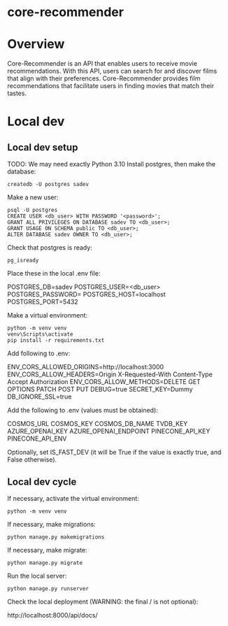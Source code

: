 # core-recommender

# Overview
Core-Recommender is an API that enables users to receive movie recommendations. With this API, users can search for and discover films that align with their preferences. Core-Recommender provides film recommendations that facilitate users in finding movies that match their tastes.

# Local dev
## Local dev setup
TODO: We may need exactly Python 3.10
Install postgres, then make the database:

```console
createdb -U postgres sadev
```


Make a new user:

```console
psql -U postgres
CREATE USER <db_user> WITH PASSWORD '<password>';
GRANT ALL PRIVILEGES ON DATABASE sadev TO <db_user>;
GRANT USAGE ON SCHEMA public TO <db_user>;
ALTER DATABASE sadev OWNER TO <db_user>;
```

Check that postgres is ready:

```console
pg_isready
```

Place these in the local .env file:

POSTGRES_DB=sadev
POSTGRES_USER=<db_user>
POSTGRES_PASSWORD=<password>
POSTGRES_HOST=localhost
POSTGRES_PORT=5432

Make a virtual environment:

```console
python -m venv venv
venv\Scripts\activate
pip install -r requirements.txt
```

Add following to .env:

ENV_CORS_ALLOWED_ORIGINS=http://localhost:3000
ENV_CORS_ALLOW_HEADERS=Origin X-Requested-With Content-Type Accept Authorization
ENV_CORS_ALLOW_METHODS=DELETE GET OPTIONS PATCH POST PUT
DEBUG=true
SECRET_KEY=Dummy
DB_IGNORE_SSL=true

Add the following to .env (values must be obtained):

COSMOS_URL
COSMOS_KEY
COSMOS_DB_NAME
TVDB_KEY
AZURE_OPENAI_KEY
AZURE_OPENAI_ENDPOINT
PINECONE_API_KEY
PINECONE_API_ENV

Optionally, set IS_FAST_DEV (it will be True if the value is exactly true, and False otherwise).

## Local dev cycle
If necessary, activate the virtual environment:

```console
python -m venv venv
```

If necessary, make migrations:

```console
python manage.py makemigrations
```

If necessary, make migrate:

```console
python manage.py migrate
```
Run the local server:


```console
python manage.py runserver
```


Check the local deployment (WARNING: the final / is not optional):

http://localhost:8000/api/docs/